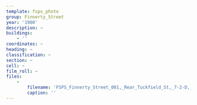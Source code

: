 ```yaml
---
template: fsps_photo
group: Finnerty_Street
year: '1980'
description: ~
buildings:
    - ''
coordinates: ~
heading: ~
classification: ~
section: ~
cell: ~
film_roll: ~
files:
    -
        filename: 'FSPS_Finnerty_Street_001,_Rear_Tuckfield_St,_7-2-D,_1980.png'
        caption: ''
---
```

